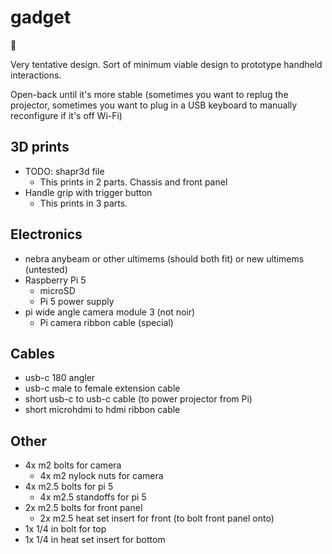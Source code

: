 # gadget
🔦

Very tentative design. Sort of minimum viable design to prototype
handheld interactions.

Open-back until it's more stable (sometimes you want to replug
the projector, sometimes you want to plug in a USB keyboard to
manually reconfigure if it's off Wi-Fi)

## 3D prints

- TODO: shapr3d file
  - This prints in 2 parts. Chassis and front panel
- Handle grip with trigger button
  - This prints in 3 parts.

## Electronics

- nebra anybeam or other ultimems (should both fit) or new ultimems (untested)
- Raspberry Pi 5
  - microSD
  - Pi 5 power supply
- pi wide angle camera module 3 (not noir)
  - Pi camera ribbon cable (special)

## Cables

- usb-c 180 angler
- usb-c male to female extension cable
- short usb-c to usb-c cable (to power projector from Pi)
- short microhdmi to hdmi ribbon cable 

## Other

- 4x m2 bolts for camera
  - 4x m2 nylock nuts for camera
- 4x m2.5 bolts for pi 5
  - 4x m2.5 standoffs for pi 5
- 2x m2.5 bolts for front panel
  - 2x m2.5 heat set insert for front (to bolt front panel onto)
- 1x 1/4 in bolt for top
- 1x 1/4 in heat set insert for bottom


